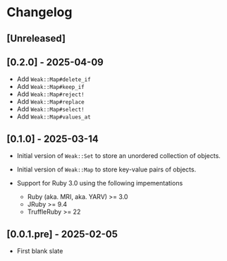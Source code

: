 # Changelog

## [Unreleased]

## [0.2.0] - 2025-04-09

- Add `Weak::Map#delete_if`
- Add `Weak::Map#keep_if`
- Add `Weak::Map#reject!`
- Add `Weak::Map#replace`
- Add `Weak::Map#select!`
- Add `Weak::Map#values_at`

## [0.1.0] - 2025-03-14

- Initial version of `Weak::Set` to store an unordered collection of objects.
- Initial version of `Weak::Map` to store key-value pairs of objects.

- Support for Ruby 3.0 using the following impementations
    - Ruby (aka. MRI, aka. YARV) >= 3.0
    - JRuby >= 9.4
    - TruffleRuby >= 22

## [0.0.1.pre] - 2025-02-05

- First blank slate
